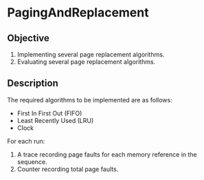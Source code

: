 # PagingAndReplacement
## Objective
1. Implementing several page replacement algorithms.
2. Evaluating several page replacement algorithms.
## Description
The required algorithms to be implemented are as follows:
* First In First Out (FIFO)
* Least Recently Used (LRU)
* Clock

For each run:
1. A trace recording page faults for each memory reference in the sequence.
2. Counter recording total page faults.
